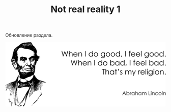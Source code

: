 ﻿---
layout: post-ea

title: Not real reality 1
meta: Not real reality 1
logo: nrr.png
order: 2

category: nrr

lang: ru
ref: nrr
---

Обновление раздела.

<a data-fancybox="gallery" href="/img/programming/Lincoln.png"><img src="/img/programming/Lincoln.png" alt=""></a>
